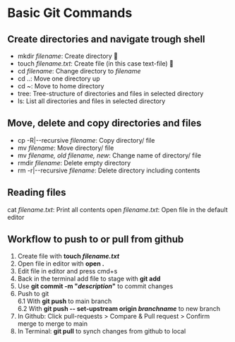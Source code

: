 # Basic Git Commands
## Create directories and navigate trough shell
- mkdir _filename_: Create directory 📁
- touch _filename.txt_: Create file (in this case text-file) 📄
- cd _filename_: Change directory to _filename_ 
- cd ..: Move one directory up 
- cd ~: Move to home directory
- tree: Tree-structure of directories and files in selected directory
- ls: List all directories and files in selected directory

## Move, delete and copy directories and files
- cp -R|--recursive _filename_: Copy directory/ file
- mv _filename_: Move directory/ file
- mv _filename, old_ _filename, new_: Change name of directory/ file
- rmdir _filename_: Delete empty directory
- rm -r|--recursive _filename_: Delete directory including contents

## Reading files
cat _filename.txt_: Print all contents
open _filename.txt_: Open file in the default editor

## Workflow to push to or pull from github
1. Create file with **touch _filename.txt_**
2. Open file in editor with **open .**
3. Edit file in editor and press cmd+s
4. Back in the terminal add file to stage with **git add**
5. Use **git commit -m "_description_"** to commit changes 
6. Push to git  
6.1 With **git push** to main branch  
6.2 With **git push -- set-upstream origin _branchname_** to new branch 
7. In Github: Click pull-requests > Compare & Pull request > Confirm merge to merge to main
8. In Terminal: **git pull** to synch changes from github to local 